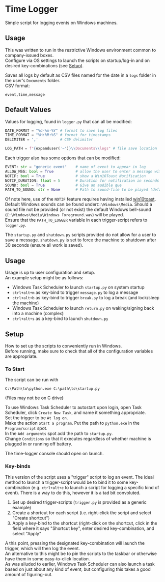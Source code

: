 # Time Logger
Simple script for logging events on Windows machines.

## Usage
This was written to run in the restrictive Windows environment common to company-issued boxes.\
Configure via OS settings to launch the scripts on startup/log-in and on desired key-combinations (see [Setup](Setup)).

Saves all logs by default as CSV files named for the date in a `logs` folder in the user's `Documents` folder.\
CSV format:
```
event,time,message
```

## Default Values
Values for logging, found in `logger.py` that can all be modified:
```python
DATE_FORMAT = "%d-%m-%Y" # format to save log files
TIME_FORMAT = "%H:%M:%S" # format for timestamps
DELIMITER = ','          # CSV delimiter

LOG_PATH = f"{expanduser('~')}\\Documents\\logs" # file save location
```

Each trigger also has some options that can be modified:
```python
EVENT: str = "generic event"    # name of event to appear in log
ALLOW_MSG: bool = True          # allow the user to enter a message with the event
NOTIF: bool = True              # show a Win10Toast Notification
NOTIF_DURATION: float = 5       # Duration for notification in seconds
SOUND: bool = True              # Give an audible que
PATH_TO_SOUND: str = None       # Path to sound-file to be played (default will be bell)
```
Of note here, use of the `NOTIF` feature requires having installed [win10toast](https://pypi.org/project/win10toast/).\
Default Windows sounds can be found under`C:\Windows\Media`. Should a sound file not be provided (or not exist) the default Windows bell-sound (`C:\Windows\Media\Windows Foreground.wav`) will be played.\
Ensure that the `PATH_TO_LOGGER` variable in each trigger-script refers to `logger.py`.

The `startup.py` and `shutdown.py` scripts provided do not allow for a user to save a message. `shutdown.py` is set to force the machine to shutdown after 30 seconds (ensure all work is saved).

## Usage
Usage is up to user configuration and setup.\
An example setup might be as follows:
- Windows Task Scheduler to launch `startup.py` on system startup
- `ctrl+alt+m` as key-bind to trigger `message.py` to log a message
- `ctrl+alt+b` as key-bind to trigger `break.py` to log a break (and lock/sleep the machine)
- Windows Task Scheduler to launch `return.py` on waking/signing back into a machine (complex)
- `ctrl+alt+s` as a key-bind to launch `shutdown.py`

## Setup
How to set up the scripts to conveniently run in Windows.\
Before running, make sure to check that all of the configuration variables are appropriate.

### To Start
The script can be run with
```batch
C:\Path\to\python.exe C:\path\to\startup.py
```
(Files may not be on C drive)

To use Windows Task Scheduler to autostart upon login, open Task Scheduler, click `Create New Task`, and name it something appropriate.\
Set the trigger to be `At log on`.\
Make the action `Start a program`. Put the path to `python.exe` in the `Program/script` spot.\
In the `Add arguments` spot add the path to `startup.py`.\
Change `Conditions` so that it executes regardless of whether machine is plugged in or running off battery.

The time-logger console should open on launch.

### Key-binds
This version of the script uses a "trigger" script to log an event. The ideal method to launch a trigger-script would be to bind it to some key-combination (e.g. `ctrl+alt+e` to launch a script for logging a specific kind of event). There is a way to do this, however it is a tad bit convoluted.
1. Set up desired trigger-scripts (`trigger.py` is provided as a generic example)
2. Create a shortcut for each script (i.e. right-click the script and select "Create shortcut")
3. Apply a key-bind to the shortcut (right-click on the shortcut, click in the field where it says "Shortcut key", enter desired key-combination, and select "Apply"

A this point, pressing the designated key-combination will launch the trigger, which will then log the event.\
An alternative to this might be to pin the scripts to the taskbar or otherwise have them in some easy-to-click location.\
As was alluded to earlier, Windows Task Scheduler can also launch a task based on just about any kind of event, but configuring this takes a good amount of figuring-out.
